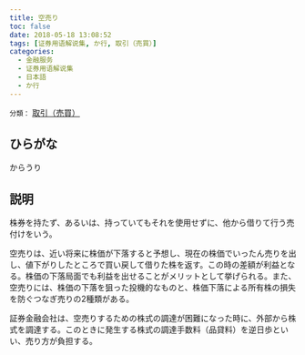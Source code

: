 ```yaml
---
title: 空売り
toc: false
date: 2018-05-18 13:08:52
tags: [证券用语解说集, か行, 取引（売買）]
categories:
  - 金融服务
  - 证券用语解说集
  - 日本語
  - か行
---
```


`分類：` [取引（売買）](/tags/取引（売買）/)

## ひらがな

からうり

## 説明

株券を持たず、あるいは、持っていてもそれを使用せずに、他から借りて行う売付けをいう。

空売りは、近い将来に株価が下落すると予想し、現在の株価でいったん売りを出し、値下がりしたところで買い戻して借りた株を返す。この時の差額が利益となる。株価の下落局面でも利益を出せることがメリットとして挙げられる。また、空売りには、株価の下落を狙った投機的なものと、株価下落による所有株の損失を防ぐつなぎ売りの2種類がある。

証券金融会社は、空売りするための株式の調達が困難になった時に、外部から株式を調達する。このときに発生する株式の調達手数料（品貸料）を逆日歩といい、売り方が負担する。
